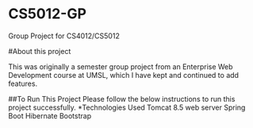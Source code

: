 # CS5012-GP
Group Project for CS4012/CS5012

#About this project

  This was originally a semester group project from an Enterprise Web Development course at UMSL, which I have kept and continued to add features.
  
##To Run This Project
  Please follow the below instructions to run this project successfully.
  *Technologies Used
    Tomcat 8.5 web server
    Spring Boot
    Hibernate
    Bootstrap
